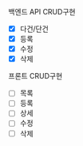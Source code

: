 백엔드 API CRUD구현
- [x] 다건/단건
- [x] 등록
- [x] 수정
- [x] 삭제
     
프론트 CRUD구현
 - [ ] 목록
 - [ ] 등록
 - [ ] 상세
 - [ ] 수정
 - [ ] 삭제
